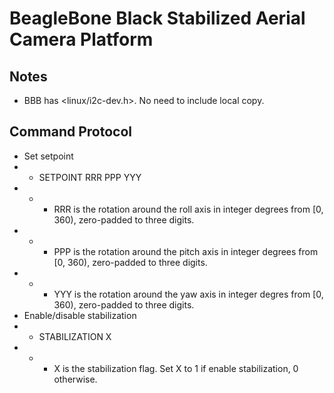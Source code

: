 # BeagleBone Black Stabilized Aerial Camera Platform

## Notes
* BBB has <linux/i2c-dev.h>.  No need to include local copy.

## Command Protocol
* Set setpoint
* * SETPOINT RRR PPP YYY
* * * RRR is the rotation around the roll axis in integer degrees from [0, 360), zero-padded to three digits.
* * * PPP is the rotation around the pitch axis in integer degrees from [0, 360), zero-padded to three digits.
* * * YYY is the rotation around the yaw axis in integer degres from [0, 360), zero-padded to three digits.
* Enable/disable stabilization
* * STABILIZATION X
* * * X is the stabilization flag.  Set X to 1 if enable stabilization, 0 otherwise.
